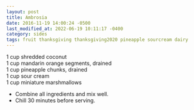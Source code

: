 ```yaml
---
layout: post
title: Ambrosia
date: 2016-11-19 14:00:24 -0500
last_modified_at: 2022-06-19 10:11:17 -0400
category: sides
tags: fruit thanksgiving thanksgiving2020 pineapple sourcream dairy
---
```

1 cup shredded coconut  
1 cup mandarin orange segments, drained  
1 cup pineapple chunks, drained  
1 cup sour cream  
1 cup miniature marshmallows  

  * Combine all ingredients and mix well.
  * Chill 30 minutes before serving.

